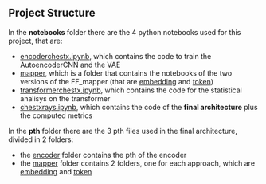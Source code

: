 ## Project Structure
In the **notebooks** folder there are the 4 python notebooks used for this project, that are:
- [encoderchestx.ipynb](https://github.com/Absoluty02/DLA/blob/main/DL/notebooks/encoderchestx.ipynb), which contains the code to train the AutoencoderCNN and the VAE
- [mapper](https://github.com/Absoluty02/DLA/tree/main/DL/notebooks/mapper), which is a folder that contains the notebooks of the two versions of the FF_mapper (that are [embedding](https://github.com/Absoluty02/DLA/tree/main/DL/notebooks/mapper/embedding) and [token](https://github.com/Absoluty02/DLA/tree/main/DL/notebooks/mapper/token))
- [transformerchestx.ipynb](https://github.com/Absoluty02/DLA/blob/main/DL/notebooks/transformerchestx.ipynb), which contains the code for the statistical analisys on the transformer
- [chestxrays.ipynb](https://github.com/Absoluty02/DLA/blob/main/DL/notebooks/chestxrays.ipynb), which contains the code of the **final architecture** plus the computed metrics

In the **pth** folder there are the 3 pth files used in the final architecture, divided in 2 folders:
- the [encoder](https://github.com/Absoluty02/DLA/tree/main/DL/pth/encoder) folder contains the pth of the encoder
- the [mapper](https://github.com/Absoluty02/DLA/tree/main/DL/pth/mapper) folder contains 2 folders, one for each approach, which are [embedding](https://github.com/Absoluty02/DLA/tree/main/DL/pth/mapper/embedding) and [token](https://github.com/Absoluty02/DLA/tree/main/DL/pth/mapper/token)

<!--
TODO: add the final report and possibly a version of the embedding mapper that doesn't contain errors
-->
